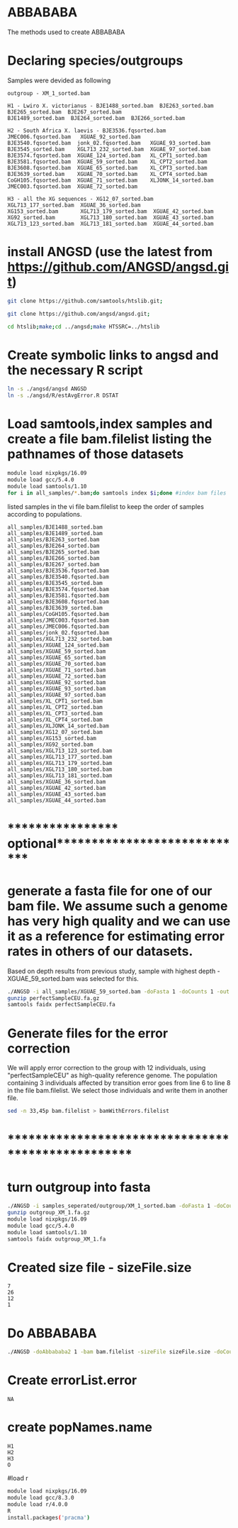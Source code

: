 # ABBABABA
The methods used to create ABBABABA 
# Declaring species/outgroups

Samples were devided as following
```text
outgroup - XM_1_sorted.bam

H1 - Lwiro X. victorianus - BJE1488_sorted.bam  BJE263_sorted.bam  BJE265_sorted.bam  BJE267_sorted.bam
BJE1489_sorted.bam  BJE264_sorted.bam  BJE266_sorted.bam

H2 - South Africa X. laevis - BJE3536.fqsorted.bam  JMEC006.fqsorted.bam   XGUAE_92_sorted.bam
BJE3540.fqsorted.bam  jonk_02.fqsorted.bam   XGUAE_93_sorted.bam
BJE3545_sorted.bam    XGL713_232_sorted.bam  XGUAE_97_sorted.bam
BJE3574.fqsorted.bam  XGUAE_124_sorted.bam   XL_CPT1_sorted.bam
BJE3581.fqsorted.bam  XGUAE_59_sorted.bam    XL_CPT2_sorted.bam
BJE3608.fqsorted.bam  XGUAE_65_sorted.bam    XL_CPT3_sorted.bam
BJE3639_sorted.bam    XGUAE_70_sorted.bam    XL_CPT4_sorted.bam
CoGH105.fqsorted.bam  XGUAE_71_sorted.bam    XLJONK_14_sorted.bam
JMEC003.fqsorted.bam  XGUAE_72_sorted.bam

H3 - all the XG sequences - XG12_07_sorted.bam     XGL713_177_sorted.bam  XGUAE_36_sorted.bam
XG153_sorted.bam       XGL713_179_sorted.bam  XGUAE_42_sorted.bam
XG92_sorted.bam        XGL713_180_sorted.bam  XGUAE_43_sorted.bam
XGL713_123_sorted.bam  XGL713_181_sorted.bam  XGUAE_44_sorted.bam
```
# install ANGSD (use the latest from https://github.com/ANGSD/angsd.git)
```bash
git clone https://github.com/samtools/htslib.git;

git clone https://github.com/angsd/angsd.git;

cd htslib;make;cd ../angsd;make HTSSRC=../htslib

```
# Create symbolic links to angsd and the necessary R script

```bash
ln -s ./angsd/angsd ANGSD
ln -s ./angsd/R/estAvgError.R DSTAT
```
# Load samtools,index samples and create a file bam.filelist listing the pathnames of those datasets
```bash
module load nixpkgs/16.09
module load gcc/5.4.0
module load samtools/1.10
for i in all_samples/*.bam;do samtools index $i;done #index bam files
```
listed samples in the vi file bam.filelist to keep the order of samples according to populations.

```text
all_samples/BJE1488_sorted.bam
all_samples/BJE1489_sorted.bam
all_samples/BJE263_sorted.bam
all_samples/BJE264_sorted.bam
all_samples/BJE265_sorted.bam
all_samples/BJE266_sorted.bam
all_samples/BJE267_sorted.bam
all_samples/BJE3536.fqsorted.bam
all_samples/BJE3540.fqsorted.bam
all_samples/BJE3545_sorted.bam
all_samples/BJE3574.fqsorted.bam
all_samples/BJE3581.fqsorted.bam
all_samples/BJE3608.fqsorted.bam
all_samples/BJE3639_sorted.bam
all_samples/CoGH105.fqsorted.bam
all_samples/JMEC003.fqsorted.bam
all_samples/JMEC006.fqsorted.bam
all_samples/jonk_02.fqsorted.bam
all_samples/XGL713_232_sorted.bam
all_samples/XGUAE_124_sorted.bam
all_samples/XGUAE_59_sorted.bam
all_samples/XGUAE_65_sorted.bam
all_samples/XGUAE_70_sorted.bam
all_samples/XGUAE_71_sorted.bam
all_samples/XGUAE_72_sorted.bam
all_samples/XGUAE_92_sorted.bam
all_samples/XGUAE_93_sorted.bam
all_samples/XGUAE_97_sorted.bam
all_samples/XL_CPT1_sorted.bam
all_samples/XL_CPT2_sorted.bam
all_samples/XL_CPT3_sorted.bam
all_samples/XL_CPT4_sorted.bam
all_samples/XLJONK_14_sorted.bam
all_samples/XG12_07_sorted.bam
all_samples/XG153_sorted.bam
all_samples/XG92_sorted.bam
all_samples/XGL713_123_sorted.bam
all_samples/XGL713_177_sorted.bam
all_samples/XGL713_179_sorted.bam
all_samples/XGL713_180_sorted.bam
all_samples/XGL713_181_sorted.bam
all_samples/XGUAE_36_sorted.bam
all_samples/XGUAE_42_sorted.bam
all_samples/XGUAE_43_sorted.bam
all_samples/XGUAE_44_sorted.bam
```
# **************** optional****************************
# generate a fasta file for one of our bam file. We assume such a genome has very high quality and we can use it as a reference for estimating error rates in others of our datasets. 

Based on depth results from previous study, sample with highest depth - XGUAE_59_sorted.bam was selected for this.

```bash
./ANGSD -i all_samples/XGUAE_59_sorted.bam -doFasta 1 -doCounts 1 -out perfectSampleCEU
gunzip perfectSampleCEU.fa.gz
samtools faidx perfectSampleCEU.fa
```
# Generate files for the error correction
We will apply error correction to the group with 12 individuals, using "perfectSampleCEU" as high-quality reference genome. The population containing 3 individuals affected by transition error goes from line 6 to line 8 in the file bam.filelist. We select those individuals and write them in another file.
```bash
sed -n 33,45p bam.filelist > bamWithErrors.filelist
```
# **************************************************
# turn outgroup into fasta
```bash
./ANGSD -i samples_seperated/outgroup/XM_1_sorted.bam -doFasta 1 -doCounts 1 -out outgroup_XM_1
gunzip outgroup_XM_1.fa.gz
module load nixpkgs/16.09
module load gcc/5.4.0
module load samtools/1.10
samtools faidx outgroup_XM_1.fa
```
# Created size file - sizeFile.size
```text
7
26
12
1
```
# Do ABBABABA
```bash
./ANGSD -doAbbababa2 1 -bam bam.filelist -sizeFile sizeFile.size -doCounts 1 -out bam.Angsd -anc outgroup_XM_1.fa -useLast 0 -minQ 20 -minMapQ 20 -p 1
```
# Create errorList.error
```text
NA
```
# create popNames.name
```text
H1
H2
H3
O
```
#load r
```bash
module load nixpkgs/16.09
module load gcc/8.3.0
module load r/4.0.0
R
install.packages('pracma')

```
